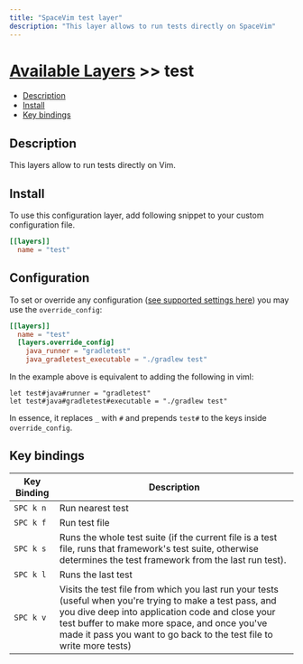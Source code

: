 ```yaml
---
title: "SpaceVim test layer"
description: "This layer allows to run tests directly on SpaceVim"
---
```


# [Available Layers](../) >> test

<!-- vim-markdown-toc GFM -->

- [Description](#description)
- [Install](#install)
- [Key bindings](#key-bindings)

<!-- vim-markdown-toc -->

## Description

This layers allow to run tests directly on Vim.

## Install

To use this configuration layer, add following snippet to your custom configuration file.

```toml
[[layers]]
  name = "test"
```

## Configuration

To set or override any configuration ([see supported settings here](https://github.com/janko/vim-test)) you may use the `override_config`:

```toml
[[layers]]
  name = "test"
  [layers.override_config]
    java_runner = "gradletest"
    java_gradletest_executable = "./gradlew test"
```

In the example above is equivalent to adding the following in viml:

```viml
let test#java#runner = "gradletest"
let test#java#gradletest#executable = "./gradlew test"
```

In essence, it replaces `_` with `#` and prepends `test#` to the keys inside `override_config`.

## Key bindings

| Key Binding | Description                                                                                                                                                                                                                                                                             |
| ----------- | --------------------------------------------------------------------------------------------------------------------------------------------------------------------------------------------------------------------------------------------------------------------------------------- |
| `SPC k n`   | Run nearest test                                                                                                                                                                                                                                                                        |
| `SPC k f`   | Run test file                                                                                                                                                                                                                                                                           |
| `SPC k s`   | Runs the whole test suite (if the current file is a test file, runs that framework's test suite, otherwise determines the test framework from the last run test).                                                                                                                       |
| `SPC k l`   | Runs the last test                                                                                                                                                                                                                                                                      |
| `SPC k v`   | Visits the test file from which you last run your tests (useful when you're trying to make a test pass, and you dive deep into application code and close your test buffer to make more space, and once you've made it pass you want to go back to the test file to write more tests)   |


